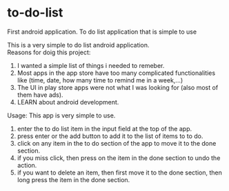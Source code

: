 # to-do-list
First android application.  To do list application that is simple to use


This is a very simple to do list android application.  
Reasons for doig this project:
1. I wanted a simple list of things i needed to remeber.  
2. Most apps in the app store have too many complicated functionalities like (time, date, how many time to remind me in a week,...)
3. The UI in play store apps were not what I was looking for (also most of them have ads).
4. LEARN about android development. 

Usage:
This app is very simple to use.  
1. enter the to do list item in the input field at the top of the app.
2. press enter or the add button to add it to the list of items to to do.
3. click on any item in the to do section of the app to move it to the done section.
4. if you miss click, then press on the item in the done section to undo the action.
5. if you want to delete an item, then first move it to the done section, then long press the item in the done section.
